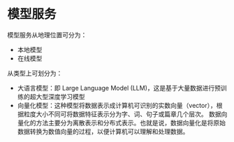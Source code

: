 # 模型服务

模型服务从地理位置可分为：

- 本地模型
- 在线模型

从类型上可划分为：

- 大语言模型：即 Large Language Model (LLM)，这是基于大量数据进行预训练的超大型深度学习模型
- 向量化模型：这种模型将数据表示成计算机可识别的实数向量（vector），根据粒度大小不同可将数据特征表示分为字、词、句子或篇章几个层次。
  数据向量化的方法主要分为离散表示和分布式表示。也就是说，数据向量化是将原始数据转换为数值向量的过程，以便计算机可以理解和处理数据。

